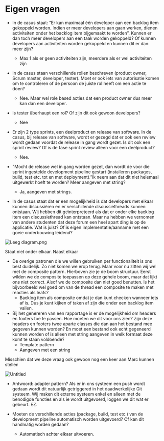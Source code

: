 # Eigen vragen

- In de casus staat: “Er kan maximaal één developer aan een backlog item gekoppeld worden. Indien er meer developers aan gaan werken, dienen activiteiten onder het backlog item bijgemaakt te worden”. Kunnen er dan toch meer developers aan een taak worden gekoppeld? Of kunnen developers aan activiteiten worden gekoppeld en kunnen dit er dan meer zijn?
    - Max 1 als er geen activiteiten zijn, meerdere als er wel activiteiten zijn

- In de casus staan verschillende rollen beschreven (product owner, Scrum master, developer, tester). Moet er ook iets van autorisatie komen om te controleren of de persoon de juiste rol heeft om een actie te doen?
    - Nee. Maar wel role based acties dat een product owner dus meer kan dan een developer.

- Is tester überhaupt een rol? Of zijn dit ook gewoon developers?
    - Nee

- Er zijn 2 type sprints, een deelproduct en release van software.  In de casus, bij release van software, wordt er gezegd dat er ook een review wordt gedaan voordat de release in gang wordt gezet. Is dit ook een sprint review? Of is de fase sprint review alleen voor een deelproduct?
    - Nee.

- "Mocht de release wel in gang worden gezet, dan wordt de voor die sprint ingestelde development pipeline gestart (installeren packages, build, test etc. tot en met deployment).”Ik neem aan dat dit niet helemaal uitgewerkt hoeft te worden? Meer aangeven met string?
    - Ja, aangeven met strings.

- In de casus staat dat er een mogelijkheid is dat developers met elkaar kunnen discussiëren en er verschillende discussiethreads kunnen ontstaan. Wij hebben dit geïnterpreteerd als dat er onder elke backlog item een discussiethread kan ontstaan. Maar nu hebben we vernomen van andere studenten dat deze forum een heel apart ding is op de applicatie. Wat is juist? Of is eigen implementatie/aanname met een goeie onderbouwing leidend?

![Leeg diagram.png](https://prod-files-secure.s3.us-west-2.amazonaws.com/b3f1d171-92c6-4aba-a504-51a9049bed69/2f70e973-678d-409c-993c-b5892043ac2e/Leeg_diagram.png)

Staat niet onder elkaar. Naast elkaar

- De overige patronen die we willen gebruiken per functionaliteit is ons best duidelijk. Zo niet komen we erop terug. Maar voor nu zitten wij wel met de composite pattern. Hierboven zie je de boom structuur. Eerst wilden we de composite toepassen op deze gehele boom, maar dat lijkt ons niet correct. Alsof we de composite dan niet goed benutten. Is het bijvoorbeeld wel goed om van de thread een composite te maken met reacties als leafs?
    - Backlog item als composite omdat je dan kunt checken wanneer iets af is. Dus je kunt kijken of taken af zijn die onder een backlog item vallen.
- Bij het genereren van een rapportage is er de mogelijkheid om headers en footers toe te passen. Hoe moeten we dit voor ons zien? Zijn deze headers en footers twee aparte classes die dan aan het bestand mee gegeven kunnen worden? En moet een bestand ook echt gegeneerd kunnen worden of is alleen met string aangeven in welk formaat deze komt te staan voldoende?
    - Template pattern
    - Aangeven met een string

Misschien dat we deze vraag ook gewoon nog een keer aan Marc kunnen stellen

![Untitled](https://prod-files-secure.s3.us-west-2.amazonaws.com/b3f1d171-92c6-4aba-a504-51a9049bed69/4f834a1f-ec0c-496f-81fe-085460ea9960/Untitled.png)

- Antwoord: adapter pattern? Als er in ons systeem een push wordt gedaan wordt dit natuurlijk getriggered in het daadwerkelijke Git systeem. Wij maken dit externe systeem enkel en alleen met de benodigde functies en als ie wordt uitgevoerd, loggen we dit wat er gebeurt. EZ.

- Moeten de verschillende acties (package, build, test etc.) van de development pipeline automatisch worden uitgevoerd? Of kan dit handmatig worden gedaan?
    - Automatisch achter elkaar uitvoeren.
